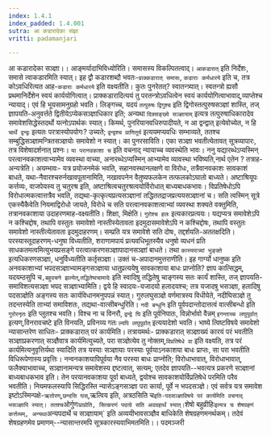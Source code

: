 ```yaml
---
index: 1.4.1
index_padded: 1.4.001
sutra: आ कडारादेका संझा
vritti: padamanjari

---
```

आ कडारादेका सञ्ज्ञा।। आङ्मर्यादाभिविध्योरिति। समासस्य विकल्पितत्वाद्। `आकडारात्` इति निर्देशः, समासे त्वाकडारमिति स्यात्। इह द्वौ कडारशब्दौ भवतः-`प्राक्कडारात् समासः`, `कडाराः कर्मधारये` इति च, तत्र कोऽवधिरित्यत आह-`कडाराः कर्मधारये` इति वक्ष्यतीति। कुतः पुनरेतत्? स्वातन्त्र्यात्। स्वतन्त्रो ह्यसौ प्रथमानिर्देशेन स्वयं कार्ययोगित्वात्। प्राक्कडारादित्ययं तु परतन्त्रोऽवधित्वेन स्वयं कार्ययोगित्वाभावाद्,व्याप्तेश्च न्यायाद्। एवं हि भूयसामनुग्रहो भवति। लिङ्गच्च, यदयं `तत्पुरुषः` `द्विगुश्च` इति द्विगोस्तत्पुरुषसञ्ज्ञां शास्ति, तज् ज्ञापयति-अनुवर्त्तते द्वितीयेऽप्येकसञ्ज्ञाधिकार इति; अन्यथा `दिक्सङ्ख्ये सञ्ज्ञायाम्` इत्यत्र तत्पुरुषाधिकारादेव समावेशसिद्धेस्तदर्थो यत्नोऽपार्थकः स्यात्। किमर्थ, पुनरियानवधिरुपादीयते, न आ द्वन्द्वात् इत्येवोच्येत, न हि `चार्थे द्वन्द्वः` इत्यतः परत्रास्योपयोगः? उच्यते; `द्वन्द्वश्च प्राणितूर्य` इत्ययमप्यवधिः सम्भाव्यते, ततश्च सम्बुद्धिसञ्ज्ञामन्त्रितसञ्ज्ञयोः समावेशो न स्यात्। 
का पुनरसाविति। एका सञ्ज्ञा भवतीत्येतावत् सूत्रव्यापारः, तत्र विशेषादर्शनात् प्रश्नः। `या परानवकाशा च` इति वचनाद् न्यायाच्च व्यवस्थेति भावः। ननु यद्यारब्धेऽप्यस्मिन् परत्वानवकाशत्वाभ्यामेव व्यवस्था वाच्या, अनारब्धेऽप्यस्मिन् आभ्यामेव व्यावस्था भविष्यति,नार्थ एतेन ? तत्राह-अन्यत्रेति। अयम्भावः- यत्र प्रयोजनमेकं भवति, सहानवस्थानलक्षणे वा विरोधः, तत्रैवानवकाशः सावकाशं बाधते, यथा-नैवारश्चरुर्नखावपूतानामिति, नखावपनेन वैतुष्यफलकेन तत्फलकोऽघातो बाध्यते। अष्टाश्रियूपः कर्त्तव्यः, वाजपेयस्य तु चतुरश्र इति, अष्टाश्रित्वचतुरश्रत्वयोर्विरोधात् बाध्यबाधकभावः। विप्रतिषेधोऽपि विरोधात्मकत्वात्तत्रैव भवति, तद्यथा-कृत्कृत्यप्रत्यसञ्ज्ञानां तद्धिततद्राजप्रत्ययसञ्ज्ञानां च। सति त्वस्मिन् सूत्रे एकस्यैकैवेति नियमाद्विरोधो जायते, विरोधे च सति परत्वानवकाशत्वाभ्यां व्यवस्था शक्यते वक्तुमिति, तत्रानवकाशाया उदाहरणमाह-वक्ष्यतीति। शिक्षा, मिक्षेति। `गुरोश्च हलः` इत्यकारप्रत्ययः। यद्यप्यत्र समावेशेऽपि न कश्चिद्दोष, तथापि वस्तुतः समावेशो नास्तीस्येतावता इदमुदासमावेशेऽपि न कश्चिद्दोषः, तथापि वस्तुतः समावेशो नास्तीत्येतावता इदमुदाहरणम्। सम्प्रति यत्र समावेशे सति दोषः, तद्दर्शयति-अततक्षदिति। परस्यास्तूदाहरणम्-धनुषा विध्यतीति, शराणामपायं प्रत्यवधिभूतस्यैव धनुषो व्यधनं प्रति साधकतमत्वमित्युभयप्रसङ्गे परत्वात्करणसञ्ज्ञापादानसञ्ज्ञां बाधते। तथा `कास्यपात्र्यां भुङ्क्ते` इत्यधिकरणसञ्ज्ञा, धनुर्विध्यतीति कर्तृसञ्ज्ञा। उक्तं च-अपादानमुत्तराणीति। इह गार्ग्यो धानुष्क इति अनवकाशाभ्यां भपदसञ्ज्ञाभ्यामङ्गसञ्ज्ञाया धातुप्रत्ययेषु सावकाशाया बाधः प्राप्नोति? ज्ञाप कात्सिद्धम्, यदयम्ठसुपि च`,बहुवचने झल्येत्`,`तद्धितेष्वचामादेः` इति स्वादिषु तद्धितेषु चाङ्गस्य सतः कार्यं शास्ति, तज् ज्ञापयति-समाविशत्यसञ्ज्ञा भपद सञ्ज्ञाभ्यामिति। द्वये हि स्वादयः-यजादयो हलादयश्च; तत्र यजादषु भसञ्ज्ञा, हलादिषु पदसञ्ज्ञेति अङ्गस्य सतः कार्यविधानमनुपपन्नं स्यात्। गुरुलघुसञ्ज्ञे वर्णमात्रस्य विधीयेते, नदीघिसञ्ज्ञे तु तदन्तस्येति ताभ्यां समाविशतः, तद्यथा-वात्सीबन्धुरिति। `नदी बन्धुनि` इति पूर्वपदान्तोदात्तत्वं वात्सीबन्धो इति `गुरोरनृतः` इति प्लुतश्च भवति। विश्च ना च विनरौ, `द्वन्द्वे घि` इति पूर्वनिपातः, विन्नोर्भावो वैन्नम् `इगन्ताच्च लघुपूर्वात्` इत्यण्,विनरावचष्टे इति विनयति, प्रविनय्य गतः `ल्यपि लघुपूर्वात्` इत्ययादेशो भवति।
भाष्ये त्विष्टविषये समावेशो न्यासान्तरेण साधितः- प्राक्कडारात् परं कार्यमिति। तत्रायमर्थः- प्राक्कडारात् सञ्ज्ञाख्यं कारयं परं भवतीति सञ्ज्ञाप्रकरणात् सञ्ज्ञैवात्र कार्यमित्युच्यते, परा सञ्ज्ञेत्येव तु नोक्तम्,`विप्रतिषेधे वा` इति वक्ष्यति, तत्र परं कार्यमित्यनुवृत्तिर्यथा स्यादिति तत्र यस्याः सञ्ज्ञायाः परस्याः पूर्वयाऽनकाशया बाधः प्राप्तः, सा परा भवतीति विधिरूपेणास्य प्रवृत्तिः। नन्वनकाशयापिपूर्वया नैव परस्या बाधः प्राप्नोति; विरोधाभावात्, विरोधाभावात्, फलैक्याभावाच्च, सञ्ज्ञानामन्यत्र समावेशस्य द्दष्टत्वात्, सत्यम्; एतदेव ज्ञापयति--भवत्यत्र प्रकरणे सञ्ज्ञानां बाध्यबाधकभाव इति। तेन परयानवकाशया पूर्वा बाध्यते, द्वयोश्च सावकाशयोर्विप्रतिषेधे परमिति परैव भवतीति। नियमफलस्यापि सिद्धिरस्ति न्यासेऽङ्गसञ्ज्ञा परा कार्या, पूर्वे न भपदसञ्ज्ञे। एवं सर्वत्र यत्र समावेश इष्टोऽस्मिन्पक्षे-`ऋतोरण्`,`छन्दसि घस्`,ऋत्विय इति, अत्रठसिति च` इति-पदसञ्ज्ञाविषये परं कार्यमिति वचनाद् भसञ्ज्ञापि स्यात्। ततश्च `ओर्गुणः` प्राप्रोति, सित्करणं पदत्वे सति अवग्रहार्थं स्यात्। `शेषो बहुव्रीहिः` इत्यत्र च शेषग्रहणं कर्त्तव्यम्, अन्यथा `अन्यपदार्थे च सञ्ज्ञायाम्` इति अव्ययीभावसञ्ज्ञैव बाधिकेति शेषग्रहणमनर्थकम्। तदेवं शेषग्रहणमेव प्रमाणम्--न्यासान्तरमपि सूत्रकारस्यवाभिमतमिति।।
पदमञ्जरी